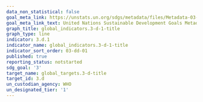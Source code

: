 ```yaml
---
data_non_statistical: false
goal_meta_link: https://unstats.un.org/sdgs/metadata/files/Metadata-03-0D-01.pdf
goal_meta_link_text: United Nations Sustainable Development Goals Metadata (pdf 865kB)
graph_title: global_indicators.3-d-1-title
graph_type: line
indicator: 3.d.1
indicator_name: global_indicators.3-d-1-title
indicator_sort_order: 03-dd-01
published: true
reporting_status: notstarted
sdg_goal: '3'
target_name: global_targets.3-d-title
target_id: 3.d
un_custodian_agency: WHO
un_designated_tier: '1'
---
```

